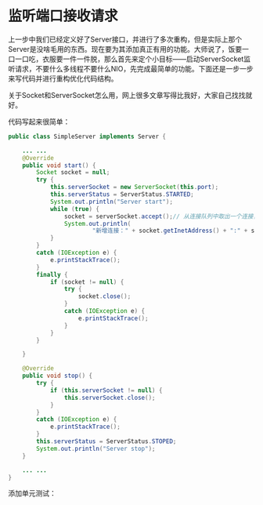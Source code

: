 # 监听端口接收请求

上一步中我们已经定义好了Server接口，并进行了多次重构，但是实际上那个Server是没啥毛用的东西。现在要为其添加真正有用的功能。大师说了，饭要一口一口吃，衣服要一件一件脱，那么首先来定个小目标——启动ServerSocket监听请求，不要什么多线程不要什么NIO，先完成最简单的功能。下面还是一步一步来写代码并进行重构优化代码结构。

关于Socket和ServerSocket怎么用，网上很多文章写得比我好，大家自己找找就好。



代码写起来很简单：

```java
public class SimpleServer implements Server {

	... ...
	@Override
	public void start() {
		Socket socket = null;
		try {
			this.serverSocket = new ServerSocket(this.port);
			this.serverStatus = ServerStatus.STARTED;
			System.out.println("Server start");
			while (true) {
				socket = serverSocket.accept();// 从连接队列中取出一个连接，如果没有则等待
				System.out.println(
						"新增连接：" + socket.getInetAddress() + ":" + socket.getPort());
			}
		}
		catch (IOException e) {
			e.printStackTrace();
		}
		finally {
			if (socket != null) {
				try {
					socket.close();
				}
				catch (IOException e) {
					e.printStackTrace();
				}
			}
		}

	}

	@Override
	public void stop() {
		try {
			if (this.serverSocket != null) {
				this.serverSocket.close();
			}
		}
		catch (IOException e) {
			e.printStackTrace();
		}
		this.serverStatus = ServerStatus.STOPED;
		System.out.println("Server stop");
	}

	... ...
}
```

添加单元测试：



